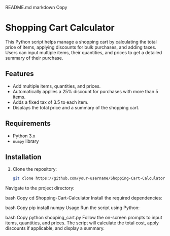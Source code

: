 README.md
markdown
Copy
# Shopping Cart Calculator

This Python script helps manage a shopping cart by calculating the total price of items, applying discounts for bulk purchases, and adding taxes. Users can input multiple items, their quantities, and prices to get a detailed summary of their purchase.

## Features

- Add multiple items, quantities, and prices.
- Automatically applies a 25% discount for purchases with more than 5 items.
- Adds a fixed tax of 3.5 to each item.
- Displays the total price and a summary of the shopping cart.

## Requirements

- Python 3.x
- `numpy` library

## Installation

1. Clone the repository:
   ```bash
   git clone https://github.com/your-username/Shopping-Cart-Calculator.git
Navigate to the project directory:

bash
Copy
cd Shopping-Cart-Calculator
Install the required dependencies:

bash
Copy
pip install numpy
Usage
Run the script using Python:

bash
Copy
python shopping_cart.py
Follow the on-screen prompts to input items, quantities, and prices. The script will calculate the total cost, apply discounts if applicable, and display a summary.
